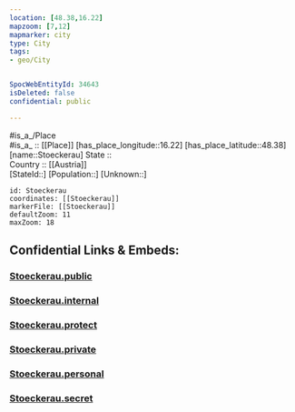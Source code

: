 ```yaml
---
location: [48.38,16.22] 
mapzoom: [7,12] 
mapmarker: city 
type: City
tags:
- geo/City


SpocWebEntityId: 34643
isDeleted: false
confidential: public

---
```

#is_a_/Place  
#is_a_ :: [[Place]] 
[has_place_longitude::16.22] 
[has_place_latitude::48.38] 
[name::Stoeckerau] 
State ::  
Country :: [[Austria]]  
[StateId::] 
[Population::] 
[Unknown::] 


```leaflet
id: Stoeckerau
coordinates: [[Stoeckerau]] 
markerFile: [[Stoeckerau]] 
defaultZoom: 11 
maxZoom: 18
```


## Confidential Links & Embeds: 

### [Stoeckerau.public](/_public/\Earth\Continent\Europe\Europe~Central\Austria\Austrias_States\Niederösterreich\CityStoeckerau.public.md) 

### [Stoeckerau.internal](/_internal/\Earth\Continent\Europe\Europe~Central\Austria\Austrias_States\Niederösterreich\CityStoeckerau.internal.md) 

### [Stoeckerau.protect](/_protect/\Earth\Continent\Europe\Europe~Central\Austria\Austrias_States\Niederösterreich\CityStoeckerau.protect.md) 

### [Stoeckerau.private](/_private/\Earth\Continent\Europe\Europe~Central\Austria\Austrias_States\Niederösterreich\CityStoeckerau.private.md) 

### [Stoeckerau.personal](/_personal/\Earth\Continent\Europe\Europe~Central\Austria\Austrias_States\Niederösterreich\CityStoeckerau.personal.md) 

### [Stoeckerau.secret](/_secret/\Earth\Continent\Europe\Europe~Central\Austria\Austrias_States\Niederösterreich\CityStoeckerau.secret.md)

